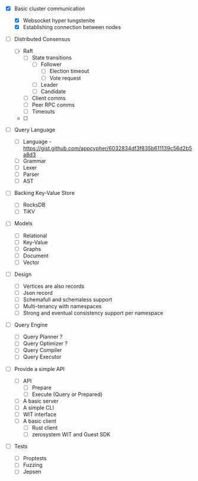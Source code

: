 - [x] Basic cluster communication

  - [x] Websocket hyper tungstenite
  - [x] Establishing connection between nodes

- [ ] Distributed Consensus
  - [ ] Raft
    - [ ] State transitions
      - [ ] Follower
        - [ ] Election timeout
        - [ ] Vote request
      - [ ] Leader
      - [ ] Candidate

    - [ ] Client comms
    - [ ] Peer RPC comms
    - [ ] Timeouts
  - [ ]

- [ ] Query Language

  - [ ] Language - https://gist.github.com/appcypher/6032834df3f835b611139c56d2b5a8d3
  - [ ] Grammar
  - [ ] Lexer
  - [ ] Parser
  - [ ] AST

- [ ] Backing Key-Value Store

  - [ ] RocksDB
  - [ ] TiKV

- [ ] Models

  - [ ] Relational
  - [ ] Key-Value
  - [ ] Graphs
  - [ ] Document
  - [ ] Vector

- [ ] Design

  - [ ] Vertices are also records
  - [ ] Json record
  - [ ] Schemafull and schemaless support
  - [ ] Multi-tenancy with namespaces
  - [ ] Strong and eventual consistency support per namespace

- [ ] Query Engine

  - [ ] Query Planner ?
  - [ ] Query Optimizer ?
  - [ ] Query Compiler
  - [ ] Query Executor

- [ ] Provide a simple API

  - [ ] API
    - [ ] Prepare
    - [ ] Execute (Query or Prepared)
  - [ ] A basic server
  - [ ] A simple CLI
  - [ ] WIT interface
  - [ ] A basic client
    - [ ] Rust client
    - [ ] zerosystem WIT and Guest SDK

- [ ] Tests
  - [ ] Proptests
  - [ ] Fuzzing
  - [ ] Jepsen
